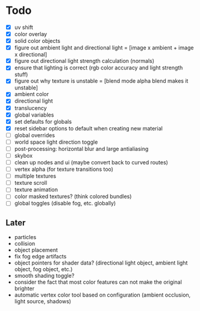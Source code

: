 Todo
====

- [x] uv shift
- [x] color overlay
- [x] solid color objects
- [x] figure out ambient light and directional light = [image x ambient + image x directional]
- [x] figure out directional light strength calculation (normals)
- [x] ensure that lighting is correct (rgb color accuracy and light strength stuff)
- [x] figure out why texture is unstable = [blend mode alpha blend makes it unstable]
- [x] ambient color
- [x] directional light
- [x] translucency
- [x] global variables
- [x] set defaults for globals
- [x] reset sidebar options to default when creating new material
- [ ] global overrides
- [ ] world space light direction toggle
- [ ] post-processing: horizontal blur and large antialiasing
- [ ] skybox
- [ ] clean up nodes and ui (maybe convert back to curved routes)
- [ ] vertex alpha (for texture transitions too)
- [ ] multiple textures
- [ ] texture scroll
- [ ] texture animation
- [ ] color masked textures? (think colored bundles)
- [ ] global toggles (disable fog, etc. globally)

Later
-----

- particles
- collision
- object placement
- fix fog edge artifacts
- object pointers for shader data? (directional light object, ambient light object, fog object, etc.)
- smooth shading toggle?
- consider the fact that most color features can not make the original brighter
- automatic vertex color tool based on configuration (ambient occlusion, light source, shadows)
